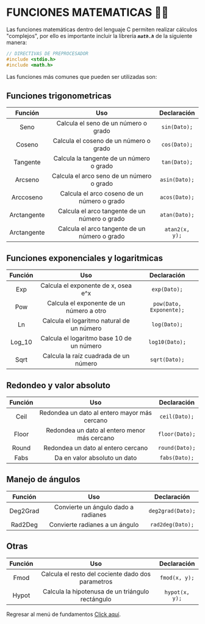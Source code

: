 # FUNCIONES MATEMATICAS :man_teacher:
Las funciones matemáticas dentro del lenguaje C permiten realizar cálculos "complejos", por ello es importante incluir la librería **_`math.h`_** de la siguiente manera:

```C
// DIRECTIVAS DE PREPROCESADOR
#include <stdio.h>
#include <math.h>
```

Las funciones más comunes que pueden ser utilizadas son:

## Funciones trigonometricas

| **Función** |                    **Uso**                    | **Declaración** |
|:-----------:|:---------------------------------------------:|:---------------:|
| Seno        | Calcula el seno de un número o grado          |    `sin(Dato);`   |
| Coseno      | Calcula el coseno de un número o grado        |    `cos(Dato);`   |
| Tangente    | Calcula la tangente de un número o grado      |    `tan(Dato);`   |
| Arcseno     | Calcula el arco seno de un número o grado     |   `asin(Dato);`   |
| Arccoseno   | Calcula el arco coseno  de un número o grado  |   `acos(Dato);`   |
| Arctangente | Calcula el arco tangente de un número o grado |   `atan(Dato);`   |
| Arctangente | Calcula el arco tangente de un número o grado |   `atan2(x, y);`  |

## Funciones exponenciales y logaritmicas

| **Función** |                  **Uso**                  |    **Declaración**    |
|:-----------:|:-----------------------------------------:|:---------------------:|
| Exp         | Calcula el exponente de x, osea e^x       |       `exp(Dato);`      |
| Pow         | Calcula el exponente de un número a otro  | `pow(Dato, Exponente);` |
| Ln          | Calcula el logaritmo natural de un número |       `log(Dato);`      |
| Log_10      | Calcula el logaritmo base 10 de un número |      `log10(Dato);`     |
| Sqrt        | Calcula la raíz cuadrada de un número     |      `sqrt(Dato);`      |

## Redondeo y valor absoluto

| **Función** |                    **Uso**                   | **Declaración** |
|:-----------:|:--------------------------------------------:|:---------------:|
| Ceil        | Redondea un dato al entero mayor más cercano |   `ceil(Dato);`   |
| Floor       | Redondea un dato al entero menor más cercano |   `floor(Dato);`  |
| Round       | Redondea un dato al entero cercano           |   `round(Dato);`  |
| Fabs        | Da en valor absoluto un dato                 |   `fabs(Dato);`   |

## Manejo de ángulos

| **Función** |               **Uso**               | **Declaración** |
|:-----------:|:-----------------------------------:|:---------------:|
| Deg2Grad    | Convierte un ángulo dado a radianes | `deg2grad(Dato);` |
| Rad2Deg     | Convierte radianes a un ángulo      |  `rad2deg(Dato);` |

## Otras

| **Función** |                      **Uso**                      | **Declaración** |
|:-----------:|:-------------------------------------------------:|:---------------:|
| Fmod        | Calcula el resto del cociente dado dos parametros |   `fmod(x, y);`   |
| Hypot       | Calcula la  hipotenusa de un triángulo rectángulo |   `hypot(x, y);`  |

Regresar al menú de fundamentos <a href="../01 - FundamentosDeProgramacion/00 - Fundamentos.md">Click aquí</a>.